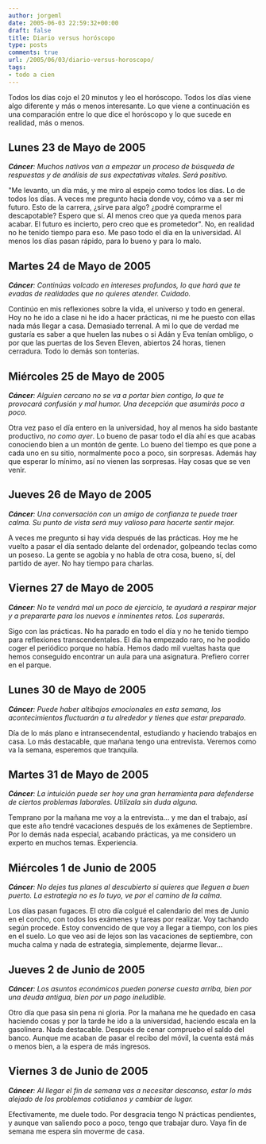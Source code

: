 ```yaml
---
author: jorgeml
date: 2005-06-03 22:59:32+00:00
draft: false
title: Diario versus horóscopo
type: posts
comments: true
url: /2005/06/03/diario-versus-horoscopo/
tags:
- todo a cien
---
```


Todos los días cojo el 20 minutos y leo el horóscopo. Todos los días viene algo diferente y más o menos interesante. Lo que viene a continuación es una comparación entre lo que dice el horóscopo y lo que sucede en realidad, más o menos.

## Lunes 23 de Mayo de 2005


_**Cáncer**: Muchos nativos van a empezar un proceso de búsqueda de respuestas y de análisis de sus expectativas vitales. Será positivo._

"Me levanto, un día más, y me miro al espejo como todos los días. Lo de todos los días. A veces me pregunto hacia donde voy, cómo va a ser mi futuro. Esto de la carrera, ¿sirve para algo? ¿podré comprarme el descapotable? Espero que sí. Al menos creo que ya queda menos para acabar. El futuro es incierto, pero creo que es prometedor". No, en realidad no he tenido tiempo para eso. Me paso todo el día en la universidad. Al menos los días pasan rápido, para lo bueno y para lo malo.


## Martes 24 de Mayo de 2005


_**Cáncer**: Continúas volcado en intereses profundos, lo que hará que te evadas de realidades que no quieres atender. Cuidado._

Continúo en mis reflexiones sobre la vida, el universo y todo en general. Hoy no he ido a clase ni he ido a hacer prácticas, ni me he puesto con ellas nada más llegar a casa. Demasiado terrenal. A mi lo que de verdad me gustaría es saber a que huelen las nubes o si Adán y Eva tenían ombligo, o por que las puertas de los Seven Eleven, abiertos 24 horas, tienen cerradura. Todo lo demás son tonterías.


## Miércoles 25 de Mayo de 2005


_**Cáncer**: Alguien cercano no se va a portar bien contigo, lo que te provocará confusión y mal humor. Una decepción que asumirás poco a poco._

Otra vez paso el día entero en la universidad, hoy al menos ha sido bastante productivo, _no como ayer_. Lo bueno de pasar todo el día ahí es que acabas conociendo bien a un montón de gente. Lo bueno del tiempo es que pone a cada uno en su sitio, normalmente poco a poco, sin sorpresas. Además hay que esperar lo mínimo, así no vienen las sorpresas. Hay cosas que se ven venir.


## Jueves 26 de Mayo de 2005


_**Cáncer**: Una conversación con un amigo de confianza te puede traer calma. Su punto de vista será muy valioso para hacerte sentir mejor._

A veces me pregunto si hay vida después de las prácticas. Hoy me he vuelto a pasar el día sentado delante del ordenador, golpeando teclas como un poseso. La gente se agobia y no habla de otra cosa, bueno, sí, del partido de ayer. No hay tiempo para charlas.


## Viernes 27 de Mayo de 2005


_**Cáncer**: No te vendrá mal un poco de ejercicio, te ayudará a respirar mejor y a prepararte para los nuevos e inminentes retos. Los superarás._

Sigo con las prácticas. No ha parado en todo el día y no he tenido tiempo para reflexiones transcendentales. El día ha empezado raro, no he podido coger el periódico porque no había. Hemos dado mil vueltas hasta que hemos conseguido encontrar un aula para una asignatura. Prefiero correr en el parque.


## Lunes 30 de Mayo de 2005


_**Cáncer**: Puede haber altibajos emocionales en esta semana, los acontecimientos fluctuarán a tu alrededor y tienes que estar preparado._

Día de lo más plano e intransecendental, estudiando y haciendo trabajos en casa. Lo más destacable, que mañana tengo una entrevista. Veremos como va la semana, esperemos que tranquila.


## Martes 31 de Mayo de 2005


_**Cáncer**: La intuición puede ser hoy una gran herramienta para defenderse de ciertos problemas laborales. Utilízala sin duda alguna._

Temprano por la mañana me voy a la entrevista... y me dan el trabajo, así que este año tendré vacaciones después de los exámenes de Septiembre. Por lo demás nada especial, acabando prácticas, ya me considero un experto en muchos temas. Experiencia.


## Miércoles 1 de Junio de 2005


_**Cáncer**: No dejes tus planes al descubierto si quieres que lleguen a buen puerto. La estrategia no es lo tuyo, ve por el camino de la calma._

Los días pasan fugaces. El otro día colgué el calendario del mes de Junio en el corcho, con todos los exámenes y tareas por realizar. Voy tachando según procede. Estoy convencido de que voy a llegar a tiempo, con los pies en el suelo. Lo que veo así de lejos son las vacaciones de septiembre, con mucha calma y nada de estrategia, simplemente, dejarme llevar...


## Jueves 2 de Junio de 2005


_**Cáncer**: Los asuntos económicos pueden ponerse cuesta arriba, bien por una deuda antigua, bien por un pago ineludible._

Otro día que pasa sin pena ni gloria. Por la mañana me he quedado en casa haciendo cosas y por la tarde he ido a la universidad, haciendo escala en la gasolinera. Nada destacable. Después de cenar compruebo el saldo del banco. Aunque me acaban de pasar el recibo del móvil, la cuenta está más o menos bien, a la espera de más ingresos.


## Viernes 3 de Junio de 2005


_**Cáncer**: Al llegar el fin de semana vas a necesitar descanso, estar lo más alejado de los problemas cotidianos y cambiar de lugar._

Efectivamente, me duele todo. Por desgracia tengo N prácticas pendientes, y aunque van saliendo poco a poco, tengo que trabajar duro. Vaya fin de semana me espera sin moverme de casa.

